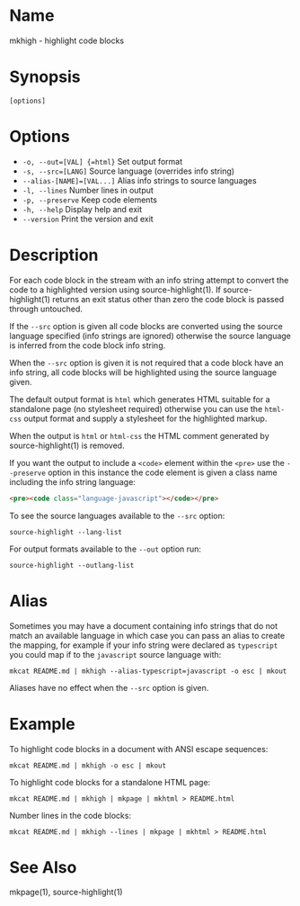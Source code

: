 # Name

mkhigh - highlight code blocks

# Synopsis

```
[options]
```

# Options

* `-o, --out=[VAL] {=html}` Set output format
* `-s, --src=[LANG]` Source language (overrides info string)
* `--alias-[NAME]=[VAL...]` Alias info strings to source languages
* `-l, --lines` Number lines in output
* `-p, --preserve` Keep code elements
* `-h, --help` Display help and exit
* `--version` Print the version and exit

# Description

For each code block in the stream with an info string attempt to convert the code to a highlighted version using source-highlight(1). If source-highlight(1) returns an exit status other than zero the code block is passed through untouched.

If the `--src` option is given all code blocks are converted using the source language specified (info strings are ignored) otherwise the source language is inferred from the code block info string.

When the `--src` option is given it is not required that a code block have an info string, all code blocks will be highlighted using the source language given.

The default output format is `html` which generates HTML suitable for a standalone page (no stylesheet required) otherwise you can use the `html-css` output format and supply a stylesheet for the highlighted markup.

When the output is `html` or `html-css` the HTML comment generated by source-highlight(1) is removed.

If you want the output to include a `<code>` element within the `<pre>` use the `--preserve` option in this instance the code element is given a class name including the info string language:

```html
<pre><code class="language-javascript"></code></pre>
```

To see the source languages available to the `--src` option:

```shell
source-highlight --lang-list
```

For output formats available to the `--out` option run:

```shell
source-highlight --outlang-list
```

# Alias

Sometimes you may have a document containing info strings that do not match an available language in which case you can pass an alias to create the mapping, for example if your info string were declared as `typescript` you could map if to the `javascript` source language with:

```shell
mkcat README.md | mkhigh --alias-typescript=javascript -o esc | mkout
```

Aliases have no effect when the `--src` option is given.

# Example

To highlight code blocks in a document with ANSI escape sequences:

```shell
mkcat README.md | mkhigh -o esc | mkout
```

To highlight code blocks for a standalone HTML page:

```shell
mkcat README.md | mkhigh | mkpage | mkhtml > README.html
```

Number lines in the code blocks:

```shell
mkcat README.md | mkhigh --lines | mkpage | mkhtml > README.html
```

# See Also

mkpage(1), source-highlight(1)

